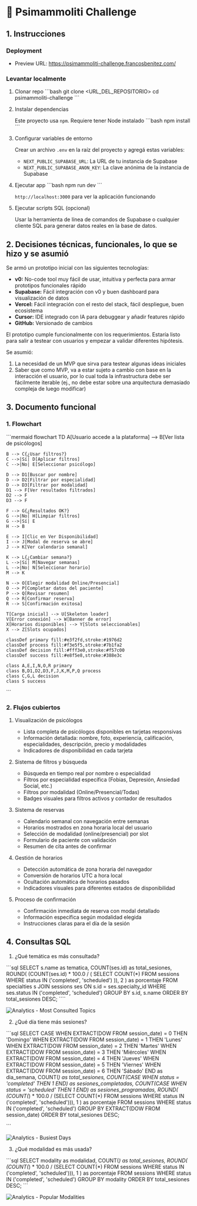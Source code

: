 # 🤺 Psimammoliti Challenge

## 1. Instrucciones

### Deployment

- Preview URL: https://psimammoliti-challenge.francosbenitez.com/

### Levantar localmente

1.  Clonar repo
    \`\`\`bash
    git clone <URL_DEL_REPOSITORIO>
    cd psimammoliti-challenge
    \`\`\`

2.  Instalar dependencias

    Este proyecto usa `npm`. Requiere tener Node instalado
    \`\`\`bash
    npm install
    \`\`\`

3.  Configurar variables de entorno

    Crear un archivo `.env` en la raíz del proyecto y agregá estas variables:

    *   `NEXT_PUBLIC_SUPABASE_URL`: La URL de tu instancia de Supabase
    *   `NEXT_PUBLIC_SUPABASE_ANON_KEY`: La clave anónima de la instancia de Supabase

4.  Ejecutar app
    \`\`\`bash
    npm run dev
    \`\`\`

    `http://localhost:3000` para ver la aplicación funcionando

5.  Ejecutar scripts SQL (opcional)

    Usar la herramienta de línea de comandos de Supabase o cualquier cliente SQL para generar datos reales en la base de datos.

## 2. Decisiones técnicas, funcionales, lo que se hizo y se asumió

Se armó un prototipo inicial con las siguientes tecnologías:
  * **v0:** No-code tool muy fácil de usar, intuitiva y perfecta para armar prototipos funcionales rápido
  * **Supabase:** Fácil integración con v0 y buen dashboard para visualización de datos
  * **Vercel:** Fácil integración con el resto del stack, fácil despliegue, buen ecosistema
  * **Cursor:** IDE integrado con IA para debuggear y añadir features rápido
  * **GitHub:** Versionado de cambios

El prototipo cumple funcionalmente con los requerimientos. Estaría listo para salir a testear con usuarios y empezar a validar diferentes hipótesis.

Se asumió:
1. La necesidad de un MVP que sirva para testear algunas ideas iniciales
2. Saber que como MVP, va a estar sujeto a cambio con base en la interacción el usuario, por lo cual toda la infrastructura debe ser fácilmente iterable (ej., no debe estar sobre una arquitectura demasiado compleja de luego modificar)

## 3. Documento funcional

### 1. Flowchart
\`\`\`mermaid
flowchart TD
    A[Usuario accede a la plataforma] --> B[Ver lista de psicólogos]
    
    B --> C{¿Usar filtros?}
    C -->|Sí| D[Aplicar filtros]
    C -->|No| E[Seleccionar psicólogo]
    
    D --> D1[Buscar por nombre]
    D --> D2[Filtrar por especialidad]
    D --> D3[Filtrar por modalidad]
    D1 --> F[Ver resultados filtrados]
    D2 --> F
    D3 --> F
    
    F --> G{¿Resultados OK?}
    G -->|No| H[Limpiar filtros]
    G -->|Sí| E
    H --> B
    
    E --> I[Clic en Ver Disponibilidad]
    I --> J[Modal de reserva se abre]
    J --> K[Ver calendario semanal]
    
    K --> L{¿Cambiar semana?}
    L -->|Sí| M[Navegar semanas]
    L -->|No| N[Seleccionar horario]
    M --> K
    
    N --> O[Elegir modalidad Online/Presencial]
    O --> P[Completar datos del paciente]
    P --> Q[Revisar resumen]
    Q --> R[Confirmar reserva]
    R --> S[Confirmación exitosa]
    
    T[Carga inicial] --> U[Skeleton loader]
    V[Error conexión] --> W[Banner de error]
    X[Horarios disponibles] --> Y[Slots seleccionables]
    X --> Z[Slots ocupados]
    
    classDef primary fill:#e3f2fd,stroke:#1976d2
    classDef process fill:#f3e5f5,stroke:#7b1fa2
    classDef decision fill:#fff3e0,stroke:#f57c00
    classDef success fill:#e8f5e8,stroke:#388e3c
    
    class A,E,I,N,O,R primary
    class B,D1,D2,D3,F,J,K,M,P,Q process
    class C,G,L decision
    class S success
\`\`\`

### 2. Flujos cubiertos

1. Visualización de psicólogos
    - Lista completa de psicólogos disponibles en tarjetas responsivas
    - Información detallada: nombre, foto, experiencia, calificación, especialidades, descripción, precio y modalidades
    - Indicadores de disponibilidad en cada tarjeta

2. Sistema de filtros y búsqueda
    - Búsqueda en tiempo real por nombre o especialidad
    - Filtros por especialidad específica (Fobias, Depresión, Ansiedad Social, etc.)
    - Filtros por modalidad (Online/Presencial/Todas)
    - Badges visuales para filtros activos y contador de resultados

3. Sistema de reservas
    - Calendario semanal con navegación entre semanas
    - Horarios mostrados en zona horaria local del usuario
    - Selección de modalidad (online/presencial) por slot
    - Formulario de paciente con validación
    - Resumen de cita antes de confirmar

4. Gestión de horarios
    - Detección automática de zona horaria del navegador
    - Conversión de horarios UTC a hora local
    - Ocultación automática de horarios pasados
    - Indicadores visuales para diferentes estados de disponibilidad

5. Proceso de confirmación
    - Confirmación inmediata de reserva con modal detallado
    - Información específica según modalidad elegida
    - Instrucciones claras para el día de la sesión

## 4. Consultas SQL

1. ¿Qué temática es más consultada?

\`\`\`sql
SELECT 
    s.name as tematica,
    COUNT(ses.id) as total_sesiones,
    ROUND(
        (COUNT(ses.id) * 100.0 / (
            SELECT COUNT(*) 
            FROM sessions 
            WHERE status IN ('completed', 'scheduled')
        )), 2
    ) as porcentaje
FROM specialties s
JOIN sessions ses ON s.id = ses.specialty_id
WHERE ses.status IN ('completed', 'scheduled')
GROUP BY s.id, s.name
ORDER BY total_sesiones DESC;
\`\`\``

![Analytics - Most Consulted Topics](analytics-most-consulted-topics.png)


2. ¿Qué día tiene más sesiones?

\`\`\`sql
SELECT 
    CASE 
        WHEN EXTRACT(DOW FROM session_date) = 0 THEN 'Domingo'
        WHEN EXTRACT(DOW FROM session_date) = 1 THEN 'Lunes'
        WHEN EXTRACT(DOW FROM session_date) = 2 THEN 'Martes'
        WHEN EXTRACT(DOW FROM session_date) = 3 THEN 'Miércoles'
        WHEN EXTRACT(DOW FROM session_date) = 4 THEN 'Jueves'
        WHEN EXTRACT(DOW FROM session_date) = 5 THEN 'Viernes'
        WHEN EXTRACT(DOW FROM session_date) = 6 THEN 'Sábado'
    END as dia_semana,
    COUNT(*) as total_sesiones,
    COUNT(CASE WHEN status = 'completed' THEN 1 END) as sesiones_completadas,
    COUNT(CASE WHEN status = 'scheduled' THEN 1 END) as sesiones_programadas,
    ROUND(
        (COUNT(*) * 100.0 / (SELECT COUNT(*) FROM sessions WHERE status IN ('completed', 'scheduled'))), 
        1
    ) as porcentaje
FROM sessions
WHERE status IN ('completed', 'scheduled')
GROUP BY EXTRACT(DOW FROM session_date)
ORDER BY total_sesiones DESC;

\`\`\`

![Analytics - Busiest Days](analytics-busiest-days.png)

3. ¿Qué modalidad es más usada?

\`\`\`sql
SELECT 
    modality as modalidad,
    COUNT(*) as total_sesiones,
    ROUND(
        (COUNT(*) * 100.0 / (SELECT COUNT(*) FROM sessions WHERE status IN ('completed', 'scheduled'))), 
        1
    ) as porcentaje
FROM sessions
WHERE status IN ('completed', 'scheduled')
GROUP BY modality
ORDER BY total_sesiones DESC;
\`\`\`

![Analytics - Popular Modalities](analytics-popular-modalities.png)
